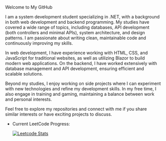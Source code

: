 Welcome to My GitHub

I am a system development student specializing in .NET, with a background in both web development and backend programming. My studies have covered a wide range of topics, including databases, API development (both controllers and minimal APIs), system architecture, and design patterns. I am passionate about writing clean, maintainable code and continuously improving my skills.

In web development, I have experience working with HTML, CSS, and JavaScript for traditional websites, as well as utilizing Blazor to build modern web applications. On the backend, I have worked extensively with database management and API development, ensuring efficient and scalable solutions.

Beyond my studies, I enjoy working on side projects where I can experiment with new technologies and refine my development skills. In my free time, I also engage in training and gaming, maintaining a balance between work and personal interests.

Feel free to explore my repositories and connect with me if you share similar interests or have exciting projects to discuss.



- Current LeetCode Progress:

  [![Leetcode Stats](https://leetcard.jacoblin.cool/ThoernVE)](https://leetcode.com/ThoernVE)

<!---
ThoernVE/ThoernVE is a ✨ special ✨ repository because its `README.md` (this file) appears on your GitHub profile.
You can click the Preview link to take a look at your changes.
--->

